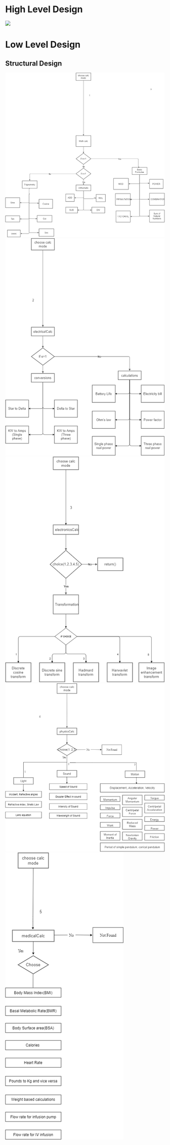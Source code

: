 # High Level Design
![](https://github.com/thomasathul/SDLC_21_Calculator360/blob/main/2_Design/Calculator360_highlevelDesign.jpeg)

# Low Level Design
## Structural Design
![](Calculator360_structlowleveldesign_1.png)
![](Calculator360_structlowleveldesign_2.png)
![](Calculator360_structlowleveldesign_3.png)
![](Calculator360_structlowleveldesign_4.png)
![](Calculator360_structlowleveldesign_5.png)
